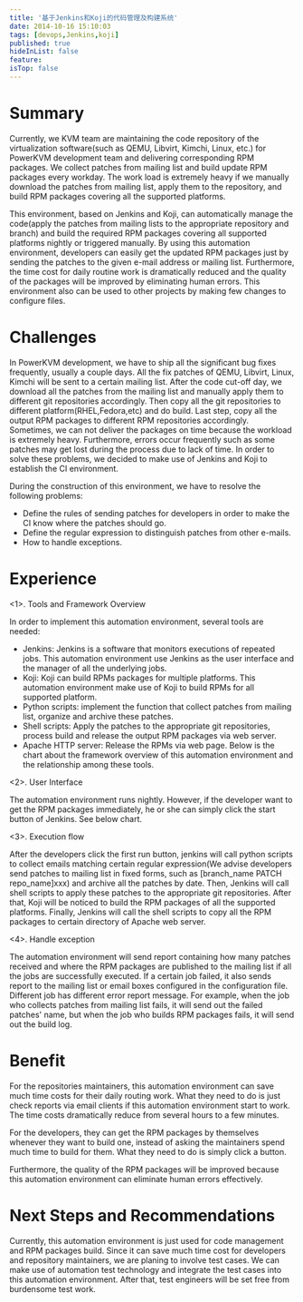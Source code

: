 ```yaml
---
title: '基于Jenkins和Koji的代码管理及构建系统'
date: 2014-10-16 15:10:03
tags: [devops,Jenkins,koji]
published: true
hideInList: false
feature: 
isTop: false
---
```


<h1>Summary</h1>

Currently, we KVM team are maintaining the code repository of the virtualization software(such as QEMU, Libvirt, Kimchi, Linux, etc.) for PowerKVM development team and delivering corresponding RPM packages. We collect patches from mailing list and build update RPM packages every workday. The work load is extremely heavy if we manually download the patches from mailing list, apply them to the repository, and build RPM packages covering all the supported platforms.

This environment, based on Jenkins and Koji, can automatically manage the code(apply the patches from mailing lists to the appropriate repository and branch) and build the required RPM packages covering all supported platforms nightly or triggered manually. By using this automation environment, developers can easily get the updated RPM packages just by sending the patches to the given e-mail address or mailing list. Furthermore, the time cost for daily routine work is dramatically reduced and the quality of the packages will be improved by eliminating human errors. This environment also can be used to other projects by making few changes to configure files.

<h1>Challenges</h1>

In PowerKVM development, we have to ship all the significant bug fixes frequently, usually a couple days. All the fix patches of QEMU, Libvirt, Linux, Kimchi will be sent to a certain mailing list. After the code cut-off day, we download all the patches from the mailing list and manually apply them to different git repositories accordingly. Then copy all the git repositories to different platform(RHEL,Fedora,etc) and do build. Last step, copy all the output RPM packages to different RPM repositories accordingly. Sometimes, we can not deliver the packages on time because the workload is extremely heavy. Furthermore, errors occur frequently such as some patches may get lost during the process due to lack of time. In order to solve these problems, we decided to make use of Jenkins and Koji to establish the CI environment.

During the construction of this environment, we have to resolve the following problems:

*   Define the rules of sending patches for developers in order to make the CI know where the patches should go.
*   Define the regular expression to distinguish patches from other e-mails.
*   How to handle exceptions.

<h1>Experience</h1>

<1>. Tools and Framework Overview

In order to implement this automation environment, several tools are needed:

*   Jenkins: Jenkins is a software that monitors executions of repeated jobs. This automation environment use Jenkins as the user interface and the manager of all the underlying jobs.
*   Koji: Koji can build RPMs packages for multiple platforms. This automation environment make use of Koji to build RPMs for all supported platform.
*   Python scripts: implement the function that collect patches from mailing list, organize and archive these patches.
*   Shell scripts: Apply the patches to the appropriate git repositories, process build and release the output RPM packages via web server.
*   Apache HTTP server: Release the RPMs via web page. Below is the chart about the framework overview of this automation environment and the relationship among these tools.

<2>. User Interface

The automation environment runs nightly. However, if the developer want to get the RPM packages immediately, he or she can simply click the start button of Jenkins. See below chart.

<3>. Execution flow

After the developers click the first run button, jenkins will call python scripts to collect emails matching certain regular expression(We advise developers send patches to mailing list in fixed forms, such as \[branch\_name PATCH repo\_name\]xxx) and archive all the patches by date. Then, Jenkins will call shell scripts to apply these patches to the appropriate git repositories. After that, Koji will be noticed to build the RPM packages of all the supported platforms. Finally, Jenkins will call the shell scripts to copy all the RPM packages to certain directory of Apache web server.

<4>. Handle exception

The automation environment will send report containing how many patches received and where the RPM packages are published to the mailing list if all the jobs are successfully executed. If a certain job failed, it also sends report to the mailing list or email boxes configured in the configuration file. Different job has different error report message. For example, when the job who collects patches from mailing list fails, it will send out the failed patches' name, but when the job who builds RPM packages fails, it will send out the build log.

<h1>Benefit</h1>

For the repositories maintainers, this automation environment can save much time costs for their daily routing work. What they need to do is just check reports via email clients if this automation environment start to work. The time costs dramatically reduce from several hours to a few minutes.

For the developers, they can get the RPM packages by themselves whenever they want to build one, instead of asking the maintainers spend much time to build for them. What they need to do is simply click a button.

Furthermore, the quality of the RPM packages will be improved because this automation environment can eliminate human errors effectively.

<h1>Next Steps and Recommendations</h1>

Currently, this automation environment is just used for code management and RPM packages build. Since it can save much time cost for developers and repository maintainers, we are planing to involve test cases. We can make use of automation test technology and integrate the test cases into this automation environment. After that, test engineers will be set free from burdensome test work.